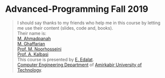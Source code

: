 # Advanced-Programming Fall 2019

>I should say thanks to my friends who help me in this course by letting me use their content (slides, code and, books).<br>
>Their name is:<br>
[M. Ahmadpanah](https://ce.aut.ac.ir/~seyed)<br>
[M. Ghaffarian](https://www.linkedin.com/in/smghaffarian/)<br>
[Prof. M. Noorhosseini](https://scholar.google.com/citations?user=CzprDjIAAAAJ&hl=en)<br>
[Prof. A. Kalbasi](https://scholar.google.com/citations?user=oISEZIUAAAAJ&hl=en)<br>
This course is presented by [E. Edalat](https://ce.aut.ac.ir/~edalat).<br>
[Computer Engineering Department](https://ceit.aut.ac.ir/) of [Amirkabir University of Technology](https://aut.ac.ir/).
